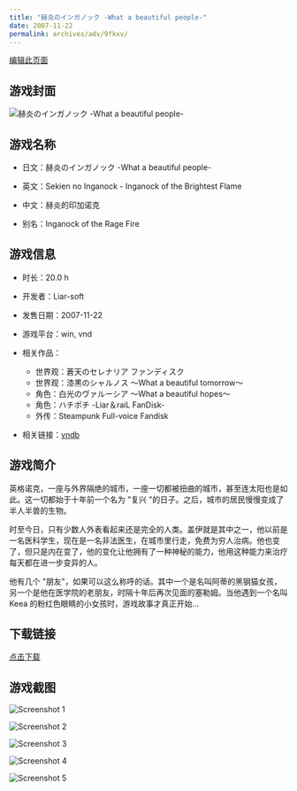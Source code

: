 ```yaml
---
title: "赫炎のインガノック -What a beautiful people-"
date: 2007-11-22
permalink: archives/adv/9fkxv/
---
```

[编辑此页面](https://github.com/ACG-3/ADV3-source/blob/main/source/_posts/%E8%B5%AB%E7%82%8E%E3%81%AE%E3%82%A4%E3%83%B3%E3%82%AC%E3%83%8E%E3%83%83%E3%82%AF%20-What%20a%20beautiful%20people-.md)

## 游戏封面

![赫炎のインガノック -What a beautiful people-](https://pan.timero.xyz/d/onedrive/img_lib_001/%E8%B5%AB%E7%82%8E%E3%81%AE%E3%82%A4%E3%83%B3%E3%82%AC%E3%83%8E%E3%83%83%E3%82%AF%20-What%20a%20beautiful%20people-_cover.avif)


## 游戏名称

- 日文：赫炎のインガノック -What a beautiful people-
- 英文：Sekien no Inganock - Inganock of the Brightest Flame
- 中文：赫炎的印加诺克

- 别名：Inganock of the Rage Fire


## 游戏信息

- 时长：20.0 h
- 开发者：Liar-soft
- 发售日期：2007-11-22
- 游戏平台：win, vnd
- 相关作品：
   - 世界观：蒼天のセレナリア ファンディスク
   - 世界观：漆黒のシャルノス ～What a beautiful tomorrow～
   - 角色：白光のヴァルーシア ～What a beautiful hopes～
   - 角色：ハチポチ -Liar＆raiL FanDisk-
   - 外传：Steampunk Full-voice Fandisk

- 相关链接：[vndb](https://vndb.org/v417)


## 游戏简介

英格诺克，一座与外界隔绝的城市，一座一切都被扭曲的城市，甚至连太阳也是如此。这一切都始于十年前一个名为 "复兴 "的日子。之后，城市的居民慢慢变成了半人半兽的生物。

时至今日，只有少数人外表看起来还是完全的人类。盖伊就是其中之一，他以前是一名医科学生，现在是一名非法医生，在城市里行走，免费为穷人治病。他也变了，但只是内在变了，他的变化让他拥有了一种神秘的能力，他用这种能力来治疗每天都在进一步变异的人。

他有几个 "朋友"，如果可以这么称呼的话。其中一个是名叫阿蒂的黑钢猫女孩，另一个是他在医学院的老朋友，时隔十年后再次见面的塞勒姆。当他遇到一个名叫 Keea 的粉红色眼睛的小女孩时，游戏故事才真正开始...


## 下载链接

[点击下载](https://pan.timero.xyz/onedrive/adv_lib_001/%E8%B5%AB%E7%82%8E%E3%81%AE%E3%82%A4%E3%83%B3%E3%82%AC%E3%83%8E%E3%83%83%E3%82%AF%20-What%20a%20beautiful%20people-)


## 游戏截图


![Screenshot 1](https://pan.timero.xyz/d/onedrive/img_lib_001/%E8%B5%AB%E7%82%8E%E3%81%AE%E3%82%A4%E3%83%B3%E3%82%AC%E3%83%8E%E3%83%83%E3%82%AF%20-What%20a%20beautiful%20people-_Screenshot_1.avif)

![Screenshot 2](https://pan.timero.xyz/d/onedrive/img_lib_001/%E8%B5%AB%E7%82%8E%E3%81%AE%E3%82%A4%E3%83%B3%E3%82%AC%E3%83%8E%E3%83%83%E3%82%AF%20-What%20a%20beautiful%20people-_Screenshot_2.avif)

![Screenshot 3](https://pan.timero.xyz/d/onedrive/img_lib_001/%E8%B5%AB%E7%82%8E%E3%81%AE%E3%82%A4%E3%83%B3%E3%82%AC%E3%83%8E%E3%83%83%E3%82%AF%20-What%20a%20beautiful%20people-_Screenshot_3.avif)

![Screenshot 4](https://pan.timero.xyz/d/onedrive/img_lib_001/%E8%B5%AB%E7%82%8E%E3%81%AE%E3%82%A4%E3%83%B3%E3%82%AC%E3%83%8E%E3%83%83%E3%82%AF%20-What%20a%20beautiful%20people-_Screenshot_4.avif)

![Screenshot 5](https://pan.timero.xyz/d/onedrive/img_lib_001/%E8%B5%AB%E7%82%8E%E3%81%AE%E3%82%A4%E3%83%B3%E3%82%AC%E3%83%8E%E3%83%83%E3%82%AF%20-What%20a%20beautiful%20people-_Screenshot_5.avif)

